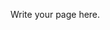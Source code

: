 <!-- 
.. title: Docs
.. slug: docs
.. date: 2015-02-04 16:32:07 UTC-05:00
.. tags: 
.. link: 
.. description: 
.. type: text
-->

Write your page here.
